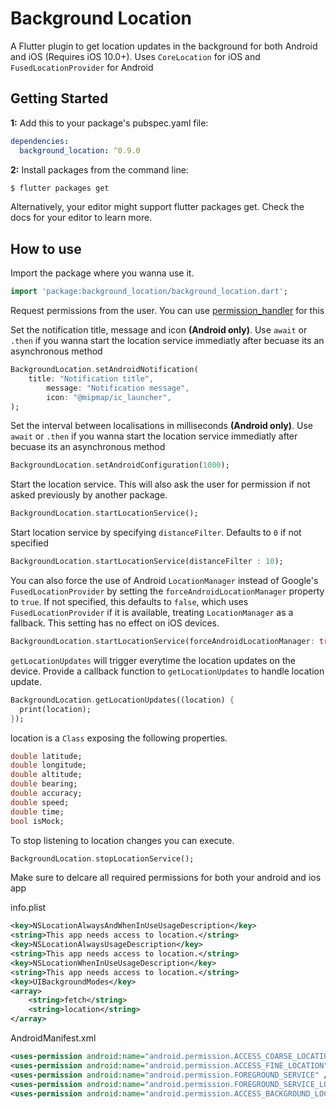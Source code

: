 # Background Location

A Flutter plugin to get location updates in the background for both Android and iOS (Requires iOS 10.0+). Uses `CoreLocation` for iOS and `FusedLocationProvider` for Android

## Getting Started

**1:** Add this to your package's pubspec.yaml file:

```yaml
dependencies:
  background_location: ^0.9.0
```

**2:** Install packages from the command line:

```bash
$ flutter packages get
```

Alternatively, your editor might support flutter packages get. Check the docs for your editor to learn more.

## How to use

Import the package where you wanna use it.

```dart
import 'package:background_location/background_location.dart';
```

Request permissions from the user. You can use [permission_handler](https://pub.dev/packages/permission_handler) for this

Set the notification title, message and icon **(Android only)**. Use `await` or `.then` if you wanna start the location service immediatly after becuase its an asynchronous method

```dart
BackgroundLocation.setAndroidNotification(
	title: "Notification title",
        message: "Notification message",
        icon: "@mipmap/ic_launcher",
);
```

Set the interval between localisations in milliseconds **(Android only)**. Use `await` or `.then` if you wanna start the location service immediatly after becuase its an asynchronous method

```dart
BackgroundLocation.setAndroidConfiguration(1000);
```

Start the location service. This will also ask the user for permission if not asked previously by another package.

```dart
BackgroundLocation.startLocationService();
```

Start location service by specifying `distanceFilter`. Defaults to `0` if not specified

```dart
BackgroundLocation.startLocationService(distanceFilter : 10);
```

You can also force the use of Android `LocationManager` instead of Google's `FusedLocationProvider` by setting the `forceAndroidLocationManager` property to `true`. If not specified, this defaults to `false`, which uses `FusedLocationProvider` if it is available, treating `LocationManager` as a fallback. This setting has no effect on iOS devices.

```dart
BackgroundLocation.startLocationService(forceAndroidLocationManager: true);
```

`getLocationUpdates` will trigger everytime the location updates on the device. Provide a callback function to `getLocationUpdates` to handle location update.

```dart
BackgroundLocation.getLocationUpdates((location) {
  print(location);
});
```

location is a `Class` exposing the following properties.

```dart
double latitude;
double longitude;
double altitude;
double bearing;
double accuracy;
double speed;
double time;
bool isMock;
```

To stop listening to location changes you can execute.

```dart
BackgroundLocation.stopLocationService();
```

Make sure to delcare all required permissions for both your android and ios app

info.plist
```xml
<key>NSLocationAlwaysAndWhenInUseUsageDescription</key>
<string>This app needs access to location.</string>
<key>NSLocationAlwaysUsageDescription</key>
<string>This app needs access to location.</string>
<key>NSLocationWhenInUseUsageDescription</key>
<string>This app needs access to location.</string>
<key>UIBackgroundModes</key>
<array>
	<string>fetch</string>
	<string>location</string>
</array>
```

AndroidManifest.xml
```xml
<uses-permission android:name="android.permission.ACCESS_COARSE_LOCATION" />
<uses-permission android:name="android.permission.ACCESS_FINE_LOCATION" />
<uses-permission android:name="android.permission.FOREGROUND_SERVICE" />
<uses-permission android:name="android.permission.FOREGROUND_SERVICE_LOCATION" />
<uses-permission android:name="android.permission.ACCESS_BACKGROUND_LOCATION"/> 
```
<!-- TODO: Fix example -->
<!-- ## Example -->
<!-- **[Complete working application Example](https://github.com/almoullim/background_location/tree/master/example)** -->
